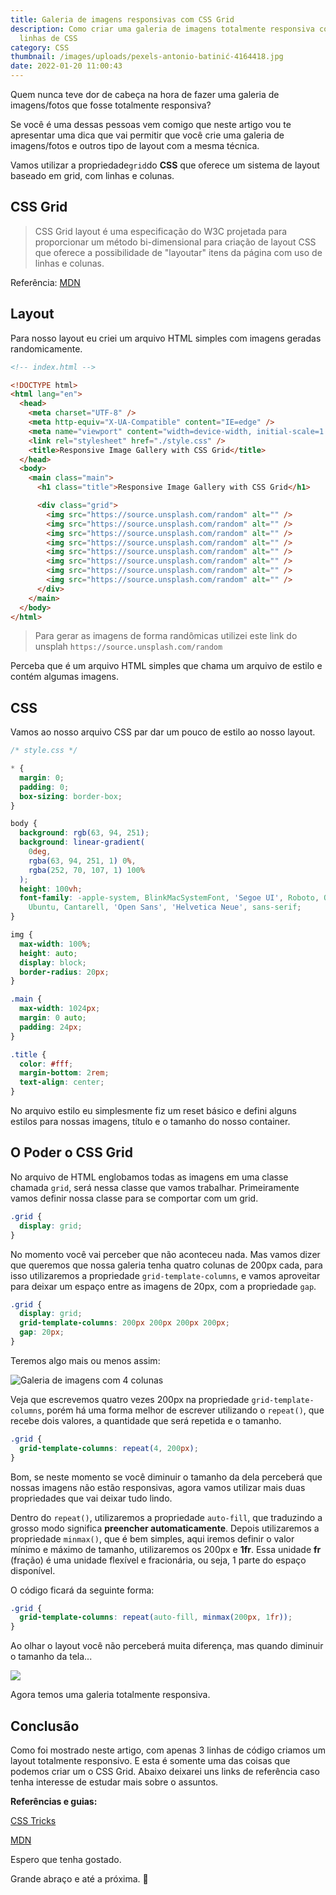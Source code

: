 ```yaml
---
title: Galeria de imagens responsivas com CSS Grid
description: Como criar uma galeria de imagens totalmente responsiva com poucas
  linhas de CSS
category: CSS
thumbnail: /images/uploads/pexels-antonio-batinić-4164418.jpg
date: 2022-01-20 11:00:43
---
```

Quem nunca teve dor de cabeça na hora de fazer uma galeria de imagens/fotos que fosse totalmente responsiva?

Se você é uma dessas pessoas vem comigo que neste artigo vou te apresentar uma dica que vai permitir que você  crie uma galeria de imagens/fotos e outros tipo de layout com a mesma técnica.

Vamos utilizar a propriedade`grid`do **CSS** que oferece um sistema de layout baseado em grid, com linhas e colunas.

## CSS Grid

> CSS Grid layout é uma especificação do W3C projetada para proporcionar um método bi-dimensional para criação de layout CSS que oferece a possibilidade de "layoutar" itens da página com uso de linhas e colunas.

Referência: [MDN](https://developer.mozilla.org/pt-BR/docs/Web/CSS/CSS_Grid_Layout)



## Layout

Para nosso layout eu criei um arquivo HTML simples com imagens geradas randomicamente.

```html
<!-- index.html -->

<!DOCTYPE html>
<html lang="en">
  <head>
    <meta charset="UTF-8" />
    <meta http-equiv="X-UA-Compatible" content="IE=edge" />
    <meta name="viewport" content="width=device-width, initial-scale=1.0" />
    <link rel="stylesheet" href="./style.css" />
    <title>Responsive Image Gallery with CSS Grid</title>
  </head>
  <body>
    <main class="main">
      <h1 class="title">Responsive Image Gallery with CSS Grid</h1>

      <div class="grid">
        <img src="https://source.unsplash.com/random" alt="" />
        <img src="https://source.unsplash.com/random" alt="" />
        <img src="https://source.unsplash.com/random" alt="" />
        <img src="https://source.unsplash.com/random" alt="" />
        <img src="https://source.unsplash.com/random" alt="" />
        <img src="https://source.unsplash.com/random" alt="" />
        <img src="https://source.unsplash.com/random" alt="" />
        <img src="https://source.unsplash.com/random" alt="" />
      </div>
    </main>
  </body>
</html>

```

> Para gerar as imagens de forma randômicas utilizei este link do unsplah `https://source.unsplash.com/random`

Perceba que é um arquivo HTML simples que chama um arquivo de estilo e contém algumas imagens.



## CSS

Vamos ao nosso arquivo CSS par dar um pouco de estilo ao nosso layout.

```css
/* style.css */

* {
  margin: 0;
  padding: 0;
  box-sizing: border-box;
}

body {
  background: rgb(63, 94, 251);
  background: linear-gradient(
    0deg,
    rgba(63, 94, 251, 1) 0%,
    rgba(252, 70, 107, 1) 100%
  );
  height: 100vh;
  font-family: -apple-system, BlinkMacSystemFont, 'Segoe UI', Roboto, Oxygen,
    Ubuntu, Cantarell, 'Open Sans', 'Helvetica Neue', sans-serif;
}

img {
  max-width: 100%;
  height: auto;
  display: block;
  border-radius: 20px;
}

.main {
  max-width: 1024px;
  margin: 0 auto;
  padding: 24px;
}

.title {
  color: #fff;
  margin-bottom: 2rem;
  text-align: center;
}

```

No arquivo estilo eu simplesmente fiz um reset básico e defini alguns estilos para nossas imagens, título e o tamanho do nosso container.



## O Poder o CSS Grid

No arquivo de HTML englobamos todas as imagens em uma classe chamada `grid`, será nessa classe que vamos trabalhar. Primeiramente vamos definir nossa classe para se comportar com um grid.

```css
.grid {
  display: grid;
}
```

No momento você vai perceber que não aconteceu nada. Mas vamos dizer que queremos que nossa galeria tenha  quatro colunas de 200px cada, para isso utilizaremos a propriedade `grid-template-columns`, e vamos aproveitar para deixar um espaço entre as imagens de 20px, com a propriedade `gap`.



```css
.grid {
  display: grid;
  grid-template-columns: 200px 200px 200px 200px;
  gap: 20px;
}
```

Teremos algo mais ou menos assim:

![Galeria de imagens com 4 colunas](images/image1.jpg "Galeria de imagens com 4 colunas")

Veja que escrevemos quatro vezes 200px na propriedade `grid-template-columns`, porém há uma forma melhor de escrever utilizando o `repeat()`, que recebe dois valores, a quantidade que será repetida e o tamanho.

```css
.grid {
  grid-template-columns: repeat(4, 200px);
}
```

Bom, se neste momento se você diminuir o tamanho da dela perceberá que nossas imagens não estão responsivas, agora vamos utilizar mais duas propriedades que vai deixar tudo lindo.

Dentro do `repeat()`, utilizaremos a propriedade `auto-fill`, que traduzindo a grosso modo significa **preencher automaticamente**. Depois utilizaremos a propriedade `minmax()`, que é bem simples, aqui iremos definir o valor mínimo e máximo de tamanho, utilizaremos os 200px e **1fr**. Essa unidade **fr** (fração) é uma unidade flexível e fracionária, ou seja, 1 parte do espaço disponível.

O código ficará da seguinte forma:

```css
.grid {
  grid-template-columns: repeat(auto-fill, minmax(200px, 1fr));
}
```

Ao olhar o layout você não perceberá muita diferença, mas quando diminuir o tamanho da tela...



<!--StartFragment-->

![](https://i.giphy.com/media/aaxc7FnVbZDJ653ch9/giphy-downsized-large.gif)

<!--EndFragment-->

Agora temos uma galeria totalmente responsiva.



## Conclusão

Como foi mostrado neste artigo, com apenas 3 linhas de código criamos um layout totalmente responsivo. E esta é somente uma das coisas que podemos criar um o CSS Grid. Abaixo deixarei uns links de referência caso tenha interesse de estudar mais sobre o assuntos.

**Referências e guias:**

[CSS Tricks](https://css-tricks.com/snippets/css/complete-guide-grid/)

[MDN](https://developer.mozilla.org/pt-BR/docs/Web/CSS/grid)



Espero que tenha gostado.

Grande abraço e até a próxima. 🤘
